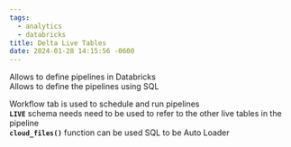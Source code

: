 ```yaml
---
tags:
  - analytics
  - databricks
title: Delta Live Tables
date: 2024-01-28 14:15:56 -0600
---
```


Allows to define pipelines in Databricks  
Allows to define the pipelines using SQL 

Workflow tab is used to schedule and run pipelines  
**`LIVE`** schema needs need to be used to refer to the other live tables in the pipeline  
**`cloud_files()`** function can be used SQL to be Auto Loader
